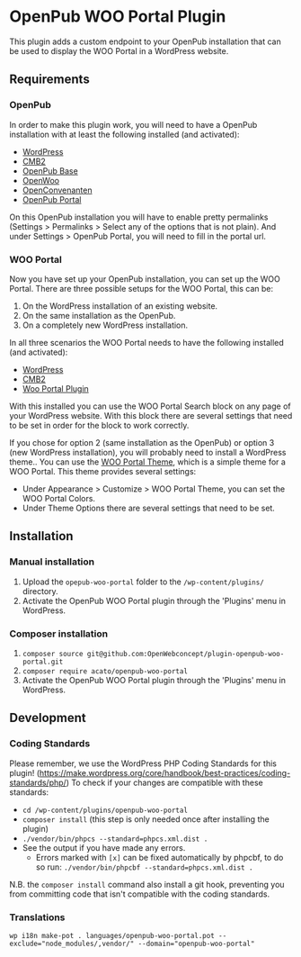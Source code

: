 # OpenPub WOO Portal Plugin

This plugin adds a custom endpoint to your OpenPub installation that can be used to display the WOO Portal in a WordPress website.

## Requirements

### OpenPub

In order to make this plugin work, you will need to have a OpenPub installation with at least the following installed (and activated):

* [WordPress](https://wordpress.org/)
* [CMB2](https://wordpress.org/plugins/cmb2/)
* [OpenPub Base](https://github.com/OpenWebconcept/plugin-openpub-base)
* [OpenWoo](https://github.com/OpenWebconcept/plugin-openwoo)
* [OpenConvenanten](https://github.com/OpenWebconcept/plugin-openconvenanten)
* [OpenPub Portal](https://github.com/OpenWebconcept/plugin-openpub-portal)

On this OpenPub installation you will have to enable pretty permalinks (Settings > Permalinks > Select any of the options that is not plain). And under Settings > OpenPub Portal, you will need to fill in the portal url.

### WOO Portal

Now you have set up your OpenPub installation, you can set up the WOO Portal. There are three possible setups for the WOO Portal, this can be:

1. On the WordPress installation of an existing website.
2. On the same installation as the OpenPub.
3. On a completely new WordPress installation.

In all three scenarios the WOO Portal needs to have the following installed (and activated):

* [WordPress](https://wordpress.org/)
* [CMB2](https://wordpress.org/plugins/cmb2/)
* [Woo Portal Plugin](https://github.com/OpenWebconcept/plugin-woo-portal-plugin)

With this installed you can use the WOO Portal Search block on any page of your WordPress website. With this block there are several settings that need to be set in order for the block to work correctly.

If you chose for option 2 (same installation as the OpenPub) or option 3 (new WordPress installation), you will probably need to install a WordPress theme.. You can use the [WOO Portal Theme](https://github.com/OpenWebconcept/theme-woo-portal-theme), which is a simple theme for a WOO Portal. This theme provides several settings:

* Under Appearance > Customize > WOO Portal Theme, you can set the WOO Portal Colors.
* Under Theme Options there are several settings that need to be set.

## Installation

### Manual installation

1. Upload the `opepub-woo-portal` folder to the `/wp-content/plugins/` directory.
2. Activate the OpenPub WOO Portal plugin through the 'Plugins' menu in WordPress.

### Composer installation

1. `composer source git@github.com:OpenWebconcept/plugin-openpub-woo-portal.git`
2. `composer require acato/openpub-woo-portal`
3. Activate the OpenPub WOO Portal plugin through the 'Plugins' menu in WordPress.

## Development

### Coding Standards

Please remember, we use the WordPress PHP Coding Standards for this plugin! (https://make.wordpress.org/core/handbook/best-practices/coding-standards/php/) To check if your changes are compatible with these standards:

*  `cd /wp-content/plugins/openpub-woo-portal`
*  `composer install` (this step is only needed once after installing the plugin)
*  `./vendor/bin/phpcs --standard=phpcs.xml.dist .`
*  See the output if you have made any errors.
    *  Errors marked with `[x]` can be fixed automatically by phpcbf, to do so run: `./vendor/bin/phpcbf --standard=phpcs.xml.dist .`

N.B. the `composer install` command also install a git hook, preventing you from committing code that isn't compatible with the coding standards.

### Translations
```
wp i18n make-pot . languages/openpub-woo-portal.pot --exclude="node_modules/,vendor/" --domain="openpub-woo-portal"
```